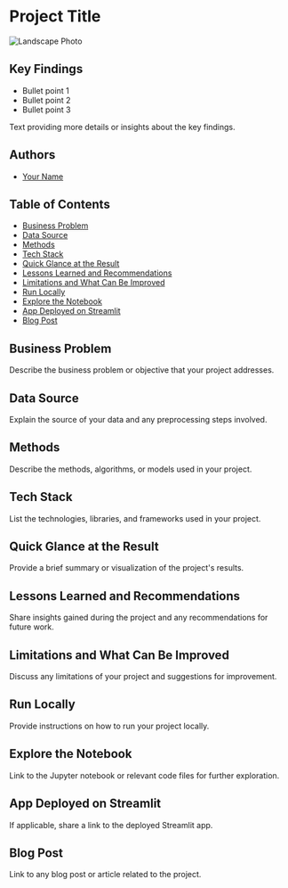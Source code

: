 # Project Title

![Landscape Photo](https://plus.unsplash.com/premium_photo-1666107278222-862cd7890c5e?ixlib=rb-4.0.3&ixid=M3wxMjA3fDB8MHxzZWFyY2h8MTl8fG9uJTIwbGFwdG9wfGVufDB8fDB8fHww&w=1000&q=80)

## Key Findings

- Bullet point 1
- Bullet point 2
- Bullet point 3

Text providing more details or insights about the key findings.

## Authors

- [Your Name](link_to_your_github_account)

## Table of Contents

- [Business Problem](#business-problem)
- [Data Source](#data-source)
- [Methods](#methods)
- [Tech Stack](#tech-stack)
- [Quick Glance at the Result](#quick-glance-at-the-result)
- [Lessons Learned and Recommendations](#lessons-learned-and-recommendations)
- [Limitations and What Can Be Improved](#limitations-and-what-can-be-improved)
- [Run Locally](#run-locally)
- [Explore the Notebook](#explore-the-notebook)
- [App Deployed on Streamlit](#app-deployed-on-streamlit)
- [Blog Post](#blog-post)

## Business Problem

Describe the business problem or objective that your project addresses.

## Data Source

Explain the source of your data and any preprocessing steps involved.

## Methods

Describe the methods, algorithms, or models used in your project.

## Tech Stack

List the technologies, libraries, and frameworks used in your project.

## Quick Glance at the Result

Provide a brief summary or visualization of the project's results.

## Lessons Learned and Recommendations

Share insights gained during the project and any recommendations for future work.

## Limitations and What Can Be Improved

Discuss any limitations of your project and suggestions for improvement.

## Run Locally

Provide instructions on how to run your project locally.

## Explore the Notebook

Link to the Jupyter notebook or relevant code files for further exploration.

## App Deployed on Streamlit

If applicable, share a link to the deployed Streamlit app.

## Blog Post

Link to any blog post or article related to the project.

